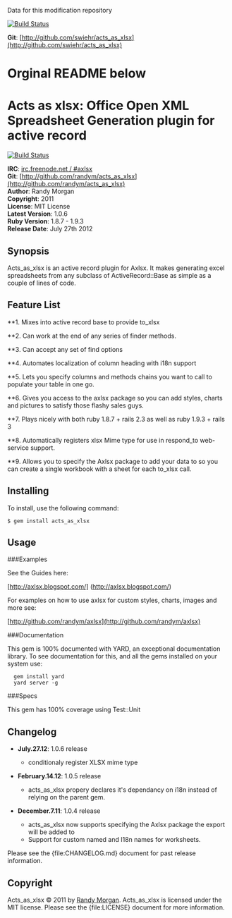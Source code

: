 
Data for this modification repository

[![Build Status](https://secure.travis-ci.org/swiehr/acts_as_xlsx.png)](http://travis-ci.org/swiehr/acts_as_xlsx/)

**Git**:          [http://github.com/swiehr/acts_as_xlsx](http://github.com/swiehr/acts_as_xlsx)   

Orginal README below
====================================

Acts as xlsx: Office Open XML Spreadsheet Generation plugin for active record
====================================
[![Build Status](https://secure.travis-ci.org/randym/acts_as_xlsx.png)](http://travis-ci.org/randym/acts_as_xlsx/)

**IRC**:          [irc.freenode.net / #axlsx](irc://irc.freenode.net/axlsx)    
**Git**:          [http://github.com/randym/acts_as_xlsx](http://github.com/randym/acts_as_xlsx)   
**Author**:       Randy Morgan   
**Copyright**:    2011      
**License**:      MIT License      
**Latest Version**: 1.0.6	   
**Ruby Version**: 1.8.7 - 1.9.3  
**Release Date**: July 27th 2012     

Synopsis
--------

Acts_as_xlsx is an active record plugin for Axlsx. It makes generating excel spreadsheets from any subclass of ActiveRecord::Base as simple as a couple of lines of code.

Feature List
------------
                                                                              
**1. Mixes into active record base to provide to_xlsx

**2. Can work at the end of any series of finder methods.
                                                         
**3. Can accept any set of find options                     

**4. Automates localization of column heading with i18n support

**5. Lets you specify columns and methods chains you want to call to populate your table in one go.

**6. Gives you access to the axlsx package so you can add styles, charts and pictures to satisfy those flashy sales guys.

**7. Plays nicely with both ruby 1.8.7 + rails 2.3 as well as ruby 1.9.3 + rails 3

**8. Automatically registers xlsx Mime type for use in respond_to web-service support.

**9. Allows you to specify the Axlsx package to add your data to so you can create a single workbook with a sheet for each to_xlsx call.

Installing
----------

To install, use the following command:

    $ gem install acts_as_xlsx
    
Usage
-----

###Examples

See the Guides here: 

[http://axlsx.blogspot.com/] (http://axlsx.blogspot.com/)

For examples on how to use axlsx for custom styles, charts, images and more see:

[http://github.com/randym/axlsx](http://github.com/randym/axlsx)   

###Documentation

This gem is 100% documented with YARD, an exceptional documentation library. To see documentation for this, and all the gems installed on your system use:

      gem install yard
      yard server -g


###Specs

This gem has 100% coverage using Test::Unit
 
Changelog
---------
- **July.27.12**: 1.0.6 release
  - conditionaly register XLSX mime type

- **February.14.12**: 1.0.5 release
  - acts_as_xlsx propery declares it's dependancy on i18n instead of relying on the parent gem.

- **December.7.11**: 1.0.4 release
  - acts_as_xlsx now supports specifying the Axlsx package the export will be added to
  - Support for custom named and I18n names for worksheets.


Please see the {file:CHANGELOG.md} document for past release information.


Copyright
---------

Acts_as_xlsx &copy; 2011 by [Randy Morgan](mailto:digial.ipseity@gmail.com). Acts_as_xlsx is 
licensed under the MIT license. Please see the {file:LICENSE} document for more information.
